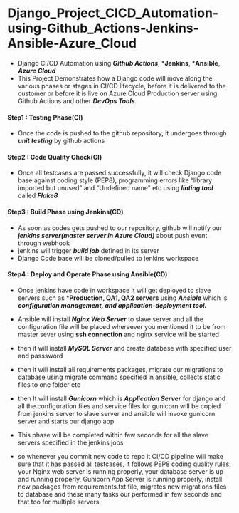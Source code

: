 # Django_Project_CICD_Automation-using-Github_Actions-Jenkins-Ansible-Azure_Cloud


- Django CI/CD Automation using ***Github Actions***, ***Jenkins**, ***Ansible**, ***Azure Cloud***
- This Project Demonstrates how a Django code will move along the various phases or stages in CI/CD lifecycle, before it is delivered to the customer or before it is live on   Azure Cloud Production server using Github Actions and other ***DevOps Tools***.


#### Step1 : Testing Phase(CI)

- Once the code is pushed to the github repository, it undergoes through ***unit testing*** by github actions

#### Step2 : Code Quality Check(CI)

- Once all testcases are passed successfully, it will check Django code base against coding style (PEP8), programming errors like “library imported but unused” and “Undefined name" etc using ***linting tool*** called ***Flake8***

#### Step3 : Build Phase using Jenkins(CD)

- As soon as codes gets pushed to our repository, github will notify our ***jenkins server(master server in Azure Cloud)*** about push event through webhook
- jenkins will trigger ***build job*** defined in its server
- Django Code base will be cloned/pulled to jenkins workspace

#### Step4 : Deploy and Operate Phase using Ansible(CD)

- Once jenkins have code in workspace it will get deployed to slave servers such as ***Production, QA1, QA2 servers** using ***Ansible*** which is ***configuration management, and application-deployment tool.***
- Ansible will install ***Nginx Web Server*** to slave server and all the configuration file will be placed whereever you mentioned it to be from master sever using **ssh connection** and nginx service will be started
- then it will install ***MySQL Server*** and create database with specified user and passsword 
- then it will install all requirements packages, migrate our migrations to database using migrate command specified in ansible, collects static files to one folder etc 
- then It will install ***Gunicorn*** which is ***Application Server*** for django and all the configuration files and service files for gunicorn will be copied from jenkins server to slave server and ansible will invoke gunicorn server and starts our django app
- This phase will be completed within few seconds for all the slave servers specified in the jenkins jobs 

- so whenever you commit new code to repo it CI/CD pipeline will make sure that it has passed all testcases, it follows PEP8 coding quality rules, your Nginx web server is running properly, your database server is up and running properly, Gunicorn App Server is running properly, install new packages from requirements.txt file, migrates new migrations files to database and these many tasks our performed in few seconds and that too for multiple servers
